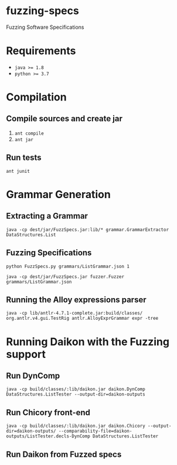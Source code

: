 # fuzzing-specs
Fuzzing Software Specifications

# Requirements

* `java >= 1.8`
* `python >= 3.7`

# Compilation

## Compile sources and create jar

1. `ant compile`
2. `ant jar`

## Run tests
`ant junit`

# Grammar Generation

## Extracting a Grammar

`java -cp dest/jar/FuzzSpecs.jar:lib/* grammar.GrammarExtractor DataStructures.List`

## Fuzzing Specifications

`python FuzzSpecs.py grammars/ListGrammar.json 1`

`java -cp dest/jar/FuzzSpecs.jar fuzzer.Fuzzer grammars/ListGrammar.json`

## Running the Alloy expressions parser
`java -cp lib/antlr-4.7.1-complete.jar:build/classes/ org.antlr.v4.gui.TestRig antlr.AlloyExprGrammar expr -tree`

# Running Daikon with the Fuzzing support

## Run DynComp
`java -cp build/classes/:lib/daikon.jar daikon.DynComp DataStructures.ListTester --output-dir=daikon-outputs`

## Run Chicory front-end
`java -cp build/classes/:lib/daikon.jar daikon.Chicory --output-dir=daikon-outputs/ --comparability-file=daikon-outputs/ListTester.decls-DynComp DataStructures.ListTester`

## Run Daikon from Fuzzed specs

